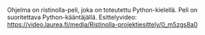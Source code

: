 Ohjelma on ristinolla-peli, joka on toteutettu Python-kielellä. Peli on suoritettava Python-kääntäjällä.
Esittelyvideo: https://video.laurea.fi/media/Ristinolla-projektiesittely/0_m5zgs8a0
